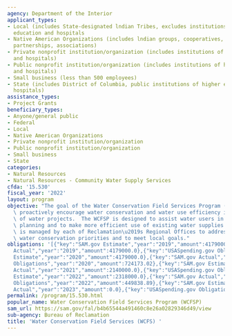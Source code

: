 ```yaml
---
agency: Department of the Interior
applicant_types:
- Local (includes State-designated lndian Tribes, excludes institutions of higher
  education and hospitals
- Native American Organizations (includes lndian groups, cooperatives, corporations,
  partnerships, associations)
- Private nonprofit institution/organization (includes institutions of higher education
  and hospitals)
- Public nonprofit institution/organization (includes institutions of higher education
  and hospitals)
- Small business (less than 500 employees)
- State (includes District of Columbia, public institutions of higher education and
  hospitals)
assistance_types:
- Project Grants
beneficiary_types:
- Anyone/general public
- Federal
- Local
- Native American Organizations
- Private nonprofit institution/organization
- Public nonprofit institution/organization
- Small business
- State
categories:
- Natural Resources
- Natural Resources - Community Water Supply Services
cfda: '15.530'
fiscal_year: '2022'
layout: program
objective: "The goal of the Water Conservation Field Services Program (WCFSP) is to\
  \ proactively encourage water conservation and water use efficiency in the operations\
  \ of water projects.  The WCFSP is designed to assist water users in water management\
  \ planning and to make more efficient use of existing water supplies. The WCFSP\
  \ is managed by each of Reclamation\u2019s Regional Offices to address Reclamation-wide\
  \ water conservation priorities and to meet local goals."
obligations: '[{"key":"SAM.gov Estimate","year":"2019","amount":4179000.0},{"key":"SAM.gov
  Actual","year":"2019","amount":4179000.0},{"key":"USASpending.gov Obligations","year":"2019","amount":961297.95},{"key":"SAM.gov
  Estimate","year":"2020","amount":4179000.0},{"key":"SAM.gov Actual","year":"2020","amount":4179000.0},{"key":"USASpending.gov
  Obligations","year":"2020","amount":724173.02},{"key":"SAM.gov Estimate","year":"2021","amount":2140000.0},{"key":"SAM.gov
  Actual","year":"2021","amount":2140000.0},{"key":"USASpending.gov Obligations","year":"2021","amount":269989.67},{"key":"SAM.gov
  Estimate","year":"2022","amount":2318000.0},{"key":"SAM.gov Actual","year":"2022","amount":2318000.0},{"key":"USASpending.gov
  Obligations","year":"2022","amount":449838.89},{"key":"SAM.gov Estimate","year":"2023","amount":3388999.0},{"key":"SAM.gov
  Actual","year":"2023","amount":0.0},{"key":"USASpending.gov Obligations","year":"2023","amount":408926.14}]'
permalink: /program/15.530.html
popular_name: Water Conservation Field Services Program (WCFSP)
sam_url: https://sam.gov/fal/b4b65544a491460c8e26a02829346d49/view
sub-agency: Bureau of Reclamation
title: 'Water Conservation Field Services (WCFS) '
---
```

